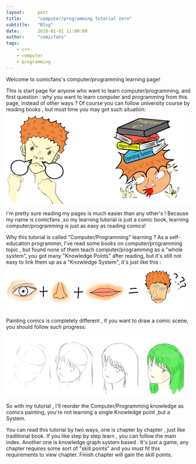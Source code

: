 ```yaml
---
layout:     post
title:      "computer/programming tutorial zero"
subtitle:   "Blog"
date:       2018-01-01 11:00:00
author:     "comicfans"
tags:
    - c++
    - computer
    - programming
---
```


Welcome to comicfans's computer/programming learning page!

This is start page for anyone who want to learn computer/programming, and first question : why you want to learn computer and programming from this page, instead of other ways ? Of course you can follow university course by reading books , but most time you may got such situation:
![before and after you decide to learn programming](/images/2018-01-01-computer-tutorial-index.markdown/before_and_after_decide_to_learn_programming.png)

I'm pretty sure reading my pages is much easier than any other's ! Because my name is comicfans ,so my learning tutorial is just a comic book, learning computer/programming is just as easy as reading comics!


Why this tutorial is called "Computer/Programming" learning ? As a self-education programmer, I've read some books on computer/programming topic , but found none of them teach computer/programming as a "whole system", you got many "Knowledge Points" after reading, but it's still not easy to link them up as a "Knowledge System", it's just like this :

![combine detail painting skills together](/images/2018-01-01-computer-tutorial-index.markdown/combine_eye_nose_mouse.jpg)

Painting comics is completely different , if you want to draw a comic scene, you should follow such progress:

![painting progress](/images/2018-01-01-computer-tutorial-index.markdown/painting_process.jpg)


So with my tutorial , I'll reorder the Computer/Programming knowledge as comics painting, you're not learning a single Knowledge point ,but a System.


You can read this tutorial by two ways, one is chapter by chapter , just like traditional book. If you like step by step learn , you can follow the main index. Another one is knowledge graph system based . It's just a game,  any chapter requires some sort of "skill points" and you must fit this requirements to view chapter. Finish chapter will gain the skill points. 



